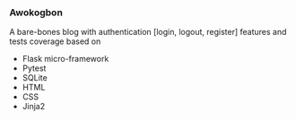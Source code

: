 ### Awokogbon

A bare-bones blog with authentication [login, logout, register] features and tests coverage based on

* Flask micro-framework
* Pytest
* SQLite
* HTML
* CSS
* Jinja2
